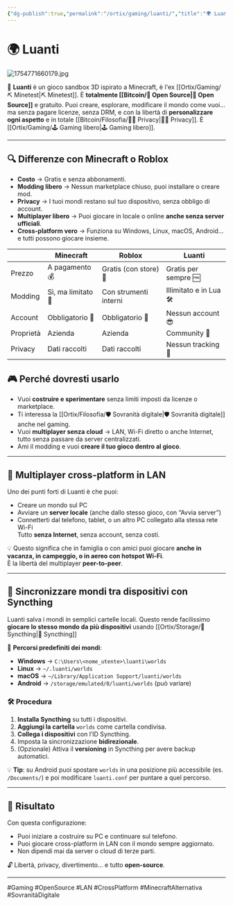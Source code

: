 ```yaml
---
{"dg-publish":true,"permalink":"/ortix/gaming/luanti/","title":"🌍 Luanti","tags":["Gaming","OpenSource","Multiplayer","CrossPlatform","SovranitàDigitale"]}
---
```



# 🌍 Luanti

![1754771660179.jpg](/img/user/1754771660179.jpg)

🧱 **Luanti** è un gioco sandbox 3D ispirato a Minecraft, è l'ex [[Ortix/Gaming/⛏️ Minetest\|⛏️ Minetest]]. È **totalmente [[Bitcoin/🧬 Open Source\|🧬 Open Source]]** e gratuito.
Puoi creare, esplorare, modificare il mondo come vuoi… ma senza pagare licenze, senza DRM, e con la libertà di **personalizzare ogni aspetto** e in totale [[Bitcoin/Filosofia/🕵️‍♂️ Privacy\|🕵️‍♂️ Privacy]]. È [[Ortix/Gaming/🕹️ Gaming libero\|🕹️ Gaming libero]].

---

## 🔍 Differenze con Minecraft o Roblox
- **Costo** → Gratis e senza abbonamenti.
- **Modding libero** → Nessun marketplace chiuso, puoi installare o creare mod.
- **Privacy** → I tuoi mondi restano sul tuo dispositivo, senza obbligo di account.
- **Multiplayer libero** → Puoi giocare in locale o online **anche senza server ufficiali**.
- **Cross-platform vero** → Funziona su Windows, Linux, macOS, Android… e tutti possono giocare insieme.

|            | Minecraft           | Roblox               | Luanti                  |
|------------|--------------------|----------------------|-------------------------|
| Prezzo     | A pagamento 💰      | Gratis (con store) 🛒 | Gratis per sempre 🆓     |
| Modding    | Sì, ma limitato 🔑  | Con strumenti interni | Illimitato e in Lua 🛠️  |
| Account    | Obbligatorio 📇     | Obbligatorio 📇       | Nessun account 😎        |
| Proprietà  | Azienda             | Azienda               | Community 👥             |
| Privacy    | Dati raccolti       | Dati raccolti         | Nessun tracking 🚫       |


## 🎮 Perché dovresti usarlo
- Vuoi **costruire e sperimentare** senza limiti imposti da licenze o marketplace.
- Ti interessa la [[Ortix/Filosofia/🛡️ Sovranità digitale\|🛡️ Sovranità digitale]]  anche nel gaming.
- Vuoi **multiplayer senza cloud** → LAN, Wi-Fi diretto o anche Internet, tutto senza passare da server centralizzati.
- Ami il modding e vuoi **creare il tuo gioco dentro al gioco**.

---

## 📡 Multiplayer cross-platform in LAN
Uno dei punti forti di Luanti è che puoi:
- Creare un mondo sul PC
- Avviare un **server locale** (anche dallo stesso gioco, con “Avvia server”)
- Connetterti dal telefono, tablet, o un altro PC collegato alla stessa rete Wi-Fi  
Tutto **senza Internet**, senza account, senza costi.

💡 Questo significa che in famiglia o con amici puoi giocare **anche in vacanza, in campeggio, o in aereo con hotspot Wi-Fi**.  
È la libertà del multiplayer **peer-to-peer**.

---

## 🔄 Sincronizzare mondi tra dispositivi con Syncthing
Luanti salva i mondi in semplici cartelle locali. Questo rende facilissimo **giocare lo stesso mondo da più dispositivi** usando [[Ortix/Storage/🔄 Syncthing\|🔄 Syncthing]]

📂 **Percorsi predefiniti dei mondi**:
- **Windows** → `C:\Users\<nome_utente>\luanti\worlds`
- **Linux** → `~/.luanti/worlds`
- **macOS** → `~/Library/Application Support/luanti/worlds`
- **Android** → `/storage/emulated/0/luanti/worlds` (può variare)

### 🛠️ Procedura
1. **Installa Syncthing** su tutti i dispositivi.
2. **Aggiungi la cartella** `worlds` come cartella condivisa.
3. **Collega i dispositivi** con l’ID Syncthing.
4. Imposta la sincronizzazione **bidirezionale**.
5. (Opzionale) Attiva il **versioning** in Syncthing per avere backup automatici.

💡 **Tip**: su Android puoi spostare `worlds` in una posizione più accessibile (es. `/Documents/`) e poi modificare `luanti.conf` per puntare a quel percorso.

---

## 🚀 Risultato
Con questa configurazione:
- Puoi iniziare a costruire su PC e continuare sul telefono.
- Puoi giocare cross-platform in LAN con il mondo sempre aggiornato.
- Non dipendi mai da server o cloud di terze parti.

🔓 Libertà, privacy, divertimento… e tutto **open-source**.

---

#Gaming #OpenSource #LAN #CrossPlatform #MinecraftAlternativa #SovranitàDigitale
